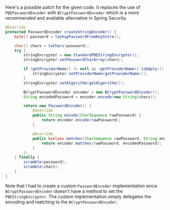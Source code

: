Here's a possible patch for the given code. It replaces the use of `PBEPasswordEncoder` with `BCryptPasswordEncoder` which is a more recommended and available alternative in Spring Security.

```java
@Override
protected PasswordEncoder createStringEncoder() {
    byte[] password = lookupPasswordFromKeyStore();

    char[] chars = toChars(password);
    try {
        stringEncrypter = new StandardPBEStringEncryptor();
        stringEncrypter.setPasswordCharArray(chars);

        if (getProviderName() != null && !getProviderName().isEmpty()) {
            stringEncrypter.setProviderName(getProviderName());
        }
        stringEncrypter.setAlgorithm(getAlgorithm());

        BCryptPasswordEncoder encoder = new BCryptPasswordEncoder();
        String encodedPassword = encoder.encode(new String(chars));

        return new PasswordEncoder() {
            @Override
            public String encode(CharSequence rawPassword) {
                return encoder.encode(rawPassword);
            }

            @Override
            public boolean matches(CharSequence rawPassword, String encodedPassword) {
                return encoder.matches(rawPassword, encodedPassword);
            }
        };
    } finally {
        scramble(password);
        scramble(chars);
    }
}
```
Note that I had to create a custom `PasswordEncoder` implementation since `BCryptPasswordEncoder` doesn't have a method to set the `PBEStringEncryptor`. The custom implementation simply delegates the encoding and matching to the `BCryptPasswordEncoder`.